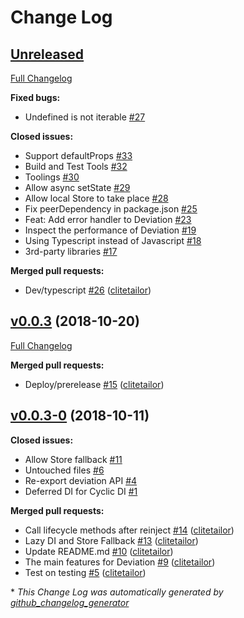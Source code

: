 # Change Log

## [Unreleased](https://github.com/react-epic/deviation/tree/HEAD)

[Full Changelog](https://github.com/react-epic/deviation/compare/v0.0.3...HEAD)

**Fixed bugs:**

- Undefined is not iterable [\#27](https://github.com/react-epic/deviation/issues/27)

**Closed issues:**

- Support defaultProps [\#33](https://github.com/react-epic/deviation/issues/33)
- Build and Test Tools [\#32](https://github.com/react-epic/deviation/issues/32)
- Toolings [\#30](https://github.com/react-epic/deviation/issues/30)
- Allow async setState [\#29](https://github.com/react-epic/deviation/issues/29)
- Allow local Store to take place [\#28](https://github.com/react-epic/deviation/issues/28)
- Fix peerDependency in package.json [\#25](https://github.com/react-epic/deviation/issues/25)
- Feat: Add error handler to Deviation [\#23](https://github.com/react-epic/deviation/issues/23)
- Inspect the performance of Deviation [\#19](https://github.com/react-epic/deviation/issues/19)
- Using Typescript instead of Javascript [\#18](https://github.com/react-epic/deviation/issues/18)
- 3rd-party libraries [\#17](https://github.com/react-epic/deviation/issues/17)

**Merged pull requests:**

- Dev/typescript [\#26](https://github.com/react-epic/deviation/pull/26) ([clitetailor](https://github.com/clitetailor))

## [v0.0.3](https://github.com/react-epic/deviation/tree/v0.0.3) (2018-10-20)
[Full Changelog](https://github.com/react-epic/deviation/compare/v0.0.3-0...v0.0.3)

**Merged pull requests:**

- Deploy/prerelease [\#15](https://github.com/react-epic/deviation/pull/15) ([clitetailor](https://github.com/clitetailor))

## [v0.0.3-0](https://github.com/react-epic/deviation/tree/v0.0.3-0) (2018-10-11)
**Closed issues:**

- Allow Store fallback [\#11](https://github.com/react-epic/deviation/issues/11)
- Untouched files [\#6](https://github.com/react-epic/deviation/issues/6)
- Re-export deviation API [\#4](https://github.com/react-epic/deviation/issues/4)
- Deferred DI for Cyclic DI [\#1](https://github.com/react-epic/deviation/issues/1)

**Merged pull requests:**

- Call lifecycle methods after reinject [\#14](https://github.com/react-epic/deviation/pull/14) ([clitetailor](https://github.com/clitetailor))
- Lazy DI and Store Fallback [\#13](https://github.com/react-epic/deviation/pull/13) ([clitetailor](https://github.com/clitetailor))
- Update README.md [\#10](https://github.com/react-epic/deviation/pull/10) ([clitetailor](https://github.com/clitetailor))
- The main features for Deviation [\#9](https://github.com/react-epic/deviation/pull/9) ([clitetailor](https://github.com/clitetailor))
- Test on testing [\#5](https://github.com/react-epic/deviation/pull/5) ([clitetailor](https://github.com/clitetailor))



\* *This Change Log was automatically generated by [github_changelog_generator](https://github.com/skywinder/Github-Changelog-Generator)*